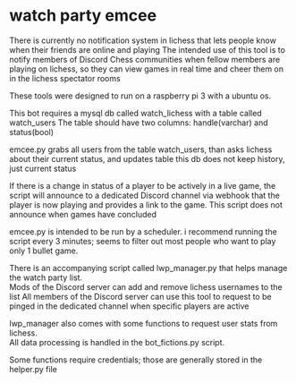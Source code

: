 # watch party emcee
There is currently no notification system in lichess that lets people know when their friends are online and playing
The intended use of this tool is to notify members of Discord Chess communities when fellow members are playing on lichess, so 
they can view games in real time and cheer them on in the lichess spectator rooms

These tools were designed to run on a raspberry pi 3 with a ubuntu os.  

This bot requires a mysql db called watch_lichess with a table called watch_users
The table should have two columns: handle(varchar) and status(bool)

emcee.py grabs all users from the table watch_users, than asks lichess about their current status, and updates table
this db does not keep history, just current status

If there is a change in status of a player to be actively in a live game, the script will announce to a dedicated Discord channel 
via webhook that the player is now playing and provides a link to the game.  This script does not announce when games have concluded

emcee.py is intended to be run by a scheduler. i recommend running the script every 3 minutes; seems to filter out most people
who want to play only 1 bullet game.

There is an accompanying script called lwp_manager.py that helps manage the watch party list.  
Mods of the Discord server can add and remove lichess usernames to the list
All members of the Discord server can use this tool to request to be pinged in the dedicated channel when specific players are active

lwp_manager also comes with some functions to request user stats from lichess.  
All data processing is handled in the bot_fictions.py script. 

Some functions require credentials; those are generally stored in the helper.py file

